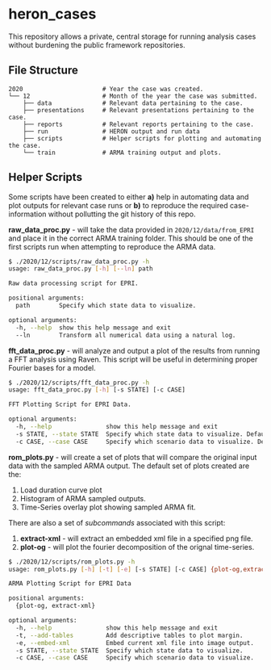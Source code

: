 # heron_cases

This repository allows a private, central storage for running analysis cases without burdening the public framework repositories.

## File Structure

```
2020                      # Year the case was created.
└── 12                    # Month of the year the case was submitted.
    ├── data              # Relevant data pertaining to the case.
    ├── presentations     # Relevant presentations pertaining to the case.
    ├── reports           # Relevant reports pertaining to the case.
    ├── run               # HERON output and run data
    ├── scripts           # Helper scripts for plotting and automating the case.
    └── train             # ARMA training output and plots.
```

## Helper Scripts

Some scripts have been created to either **a)** help in automating data and plot
outputs for relevant case runs or **b)** to reproduce the required
case-information without pollutting the git history of this repo.

  **raw_data_proc.py** - will take the data provided in `2020/12/data/from_EPRI`
  and place it in the correct ARMA training folder. This should be one of the
  first scripts run when attempting to reproduce the ARMA data.

  ```bash
  $ ./2020/12/scripts/raw_data_proc.py -h
  usage: raw_data_proc.py [-h] [--ln] path

  Raw data processing script for EPRI.

  positional arguments:
    path        Specify which state data to visualize.

  optional arguments:
    -h, --help  show this help message and exit
    --ln        Transform all numerical data using a natural log.
  ```

  **fft_data_proc.py** - will analyze and output a plot of the results from
  running a FFT analysis using Raven. This script will be useful in determining
  proper Fourier bases for a model.

  ```bash
  $ ./2020/12/scripts/fft_data_proc.py -h
  usage: fft_data_proc.py [-h] [-s STATE] [-c CASE]

  FFT Plotting Script for EPRI Data.

  optional arguments:
    -h, --help               show this help message and exit
    -s STATE, --state STATE  Specify which state data to visualize. Default "OH"
    -c CASE, --case CASE     Specify which scenario data to visualize. Default "default"
  ```

  **rom_plots.py** - will create a set of plots that will compare the original
  input data with the sampled ARMA output. The default set of plots created are
  the:

  1. Load duration curve plot
  2. Histogram of ARMA sampled outputs.
  3. Time-Series overlay plot showing sampled ARMA fit.

  There are also a set of _subcommands_ associated with this script:

  1. **extract-xml** - will extract an embedded xml file in a specified png file.
  2. **plot-og** - will plot the fourier decomposition of the orignal time-series.

  ```bash
  $ ./2020/12/scripts/rom_plots.py -h
  usage: rom_plots.py [-h] [-t] [-e] [-s STATE] [-c CASE] {plot-og,extract-xml} ...

  ARMA Plotting Script for EPRI Data

  positional arguments:
    {plot-og, extract-xml}

  optional arguments:
    -h, --help               show this help message and exit
    -t, --add-tables         Add descriptive tables to plot margin.
    -e, --embed-xml          Embed current xml file into image output.
    -s STATE, --state STATE  Specify which state data to visualize.
    -c CASE, --case CASE     Specify which scenario data to visualize.
  ```
